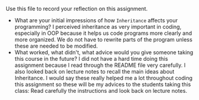 Use this file to record your reflection on this assignment.

- What are your initial impressions of how `Inheritance` affects your programming? I perceived inheritance as very important in coding, especially in OOP because it helps us code programs more clearly and more organized. We do not have to rewrite parts of the program unless these are needed to be modified.
- What worked, what didn't, what advice would you give someone taking this course in the future? I did not have a hard time doing this assignment because I read through the README file very carefully. I also looked back on lecture notes to recall the main ideas about Inheritance. I would say these really helped me a lot throughout coding this assignment so these will be my advices to the students taking this class: Read carefully the instructions and look back on lecture notes. 
